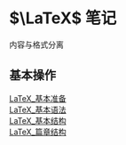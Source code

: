 # $\LaTeX$ 笔记

内容与格式分离

## 基本操作

[LaTeX_基本准备](LaTeX_基本准备.md)\
[LaTeX_基本语法](LaTeX_基本语法.md)\
[LaTeX_基本结构](LaTeX_基本结构.md)\
[LaTeX_篇章结构](LaTeX_篇章结构.md)
